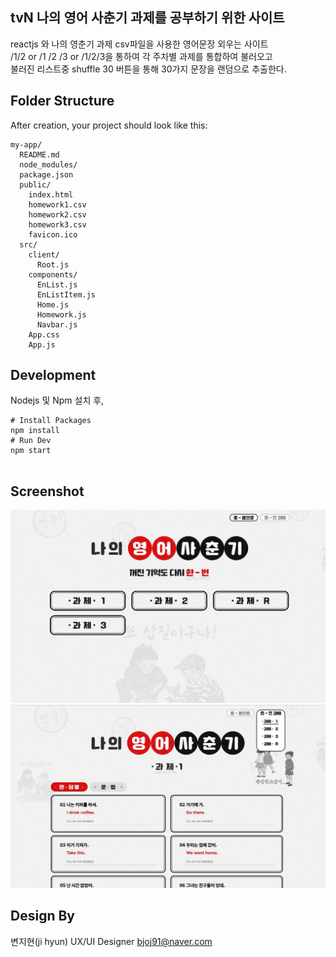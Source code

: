 ## tvN 나의 영어 사춘기 과제를 공부하기 위한 사이트

reactjs 와 나의 영춘기 과제 csv파일을 사용한 영어문장 외우는 사이트<br>
/1/2 or /1 /2 /3 or /1/2/3을 통하여 각 주차별 과제를 통합하여 불러오고<br>
불러진 리스트중 shuffle 30 버튼을 통해 30가지 문장을 랜덤으로 추출한다.

## Folder Structure

After creation, your project should look like this:

```
my-app/
  README.md
  node_modules/
  package.json
  public/
    index.html
    homework1.csv
    homework2.csv
    homework3.csv
    favicon.ico
  src/
    client/
      Root.js
    components/
      EnList.js
      EnListItem.js
      Home.js
      Homework.js
      Navbar.js  
    App.css
    App.js
```

## Development

Nodejs 및 Npm 설치 후,
```
# Install Packages
npm install
# Run Dev
npm start
    
```

## Screenshot
![site_home](./public/img/site_home.jpg)
![site_homwork](./public/img/site_homwork.jpg)

## Design By

변지현(ji hyun)
UX/UI Designer
bjoj91@naver.com 

